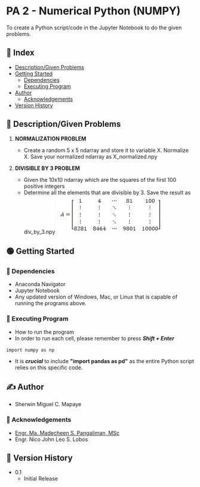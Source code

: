 # PA 2 - Numerical Python (NUMPY)

To create a Python script/code in the Jupyter Notebook to do the given problems.

## :ledger: Index

- [Description/Given Problems](#beginner-descriptiongiven-problems)
- [Getting Started](#green_circle-getting-started)
   - [Dependencies](#electric_plug-dependencies)
   - [Executing Program](#wrench-executing-prorgram)
- [Author](#writing_hand-author)
  - [Acknowledgements](#star2-acknowledgements)
- [Version History](#scroll-version-history)

## :beginner: Description/Given Problems

1. **NORMALIZATION PROBLEM**
   - Create a random 5 x 5 ndarray and store it to variable X. Normalize X. Save your normalized ndarray as X_normalized.npy

2. **DIVISIBLE BY 3 PROBLEM**
   - Given the 10x10 ndarray which are the squares of the first 100 positive integers
   - Determine all the elements that are divisible by 3. Save the result as div_by_3.npy
     ![Alt text](given.png)

## :green_circle: Getting Started

### :electric_plug: Dependencies

* Anaconda Navigator
* Jupyter Notebook
* Any updated version of Windows, Mac, or Linux that is capable of running the programs above.

### :wrench: Executing Program

* How to run the program
* In order to run each cell, please remember to press **_Shift + Enter_**
```
import numpy as np
```
* It is **_crucial_** to include __"import pandas as pd"__ as the entire Python script relies on this specific code.

## :writing_hand: Author
* Sherwin Miguel C. Mapaye

### :star2: Acknowledgements
* [Engr. Ma. Madecheen S. Pangaliman, MSc](https://www.ust.edu.ph/profile/pangaliman-ma-madecheen-s)<br>
* Engr. Nico John Leo S. Lobos

## :scroll: Version History
* 0.1
   * Initial Release


